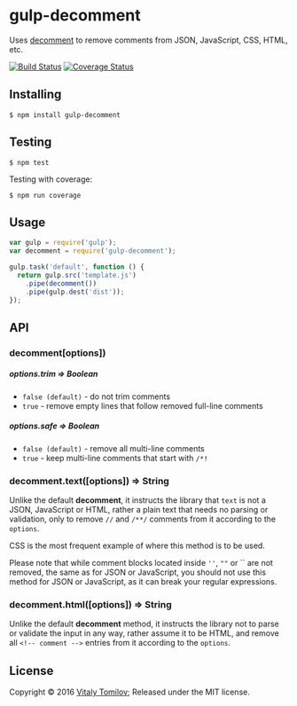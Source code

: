 gulp-decomment
==============

Uses [decomment] to remove comments from JSON, JavaScript, CSS, HTML, etc.

[![Build Status](https://travis-ci.org/vitaly-t/gulp-decomment.svg?branch=master)](https://travis-ci.org/vitaly-t/gulp-decomment)
[![Coverage Status](https://coveralls.io/repos/vitaly-t/gulp-decomment/badge.svg?branch=master)](https://coveralls.io/r/vitaly-t/gulp-decomment?branch=master)

## Installing

```
$ npm install gulp-decomment
```

## Testing

```
$ npm test
```

Testing with coverage:
```
$ npm run coverage
```

## Usage

```js
var gulp = require('gulp');
var decomment = require('gulp-decomment');

gulp.task('default', function () {
  return gulp.src('template.js')
    .pipe(decomment())
    .pipe(gulp.dest('dist'));
});
```

## API

### decomment[options])

##### options.trim ⇒ Boolean
* `false (default)` - do not trim comments
* `true` - remove empty lines that follow removed full-line comments

##### options.safe ⇒ Boolean
* `false (default)` - remove all multi-line comments
* `true` - keep multi-line comments that start with `/*!`

### decomment.text([options]) ⇒ String

Unlike the default **decomment**, it instructs the library that `text` is not
a JSON, JavaScript or HTML, rather a plain text that needs no parsing or validation,
only to remove `//` and `/**/` comments from it according to the `options`.

CSS is the most frequent example of where this method is to be used.

Please note that while comment blocks located inside `''`, `""` or \`\` are not removed,
the same as for JSON or JavaScript, you should not use this method for JSON or JavaScript,
as it can break your regular expressions.

### decomment.html([options]) ⇒ String

Unlike the default **decomment** method, it instructs the library not to parse
or validate the input in any way, rather assume it to be HTML, and remove all
`<!-- comment -->` entries from it according to the `options`.

## License

Copyright © 2016 [Vitaly Tomilov](https://github.com/vitaly-t);
Released under the MIT license.

[decomment]:https://github.com/vitaly-t/decomment
